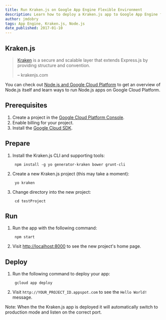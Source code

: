 ```yaml
---
title: Run Kraken.js on Google App Engine Flexible Environment
description: Learn how to deploy a Kraken.js app to Google App Engine flexible environment.
author: jmdobry
tags: App Engine, Kraken.js, Node.js
date_published: 2017-01-10
---
```

## Kraken.js

> [Kraken][kraken] is a secure and scalable layer that extends Express.js by
> providing structure and convention.
>
> – krakenjs.com

You can check out [Node.js and Google Cloud Platform][nodejs-gcp] to get an
overview of Node.js itself and learn ways to run Node.js apps on Google Cloud
Platform.

## Prerequisites

1. Create a project in the [Google Cloud Platform Console](https://console.cloud.google.com/).
1. Enable billing for your project.
1. Install the [Google Cloud SDK](https://cloud.google.com/sdk/).

## Prepare

1. Install the Kraken.js CLI and supporting tools:

        npm install -g yo generator-kraken bower grunt-cli

1. Create a new Kraken.js project (this may take a moment):

        yo kraken

1. Change directory into the new project:

        cd testProject

## Run

1. Run the app with the following command:

        npm start

1. Visit [http://localhost:8000](http://localhost:8000) to see the new project's
home page.

## Deploy

1. Run the following command to deploy your app:

        gcloud app deploy

1. Visit `http://YOUR_PROJECT_ID.appspot.com` to see the `Hello World!` message.

Note: When the the Kraken.js app is deployed it will automatically switch to
production mode and listen on the correct port.

[kraken]: http://krakenjs.com
[nodejs-gcp]: running-nodejs-on-google-cloud
